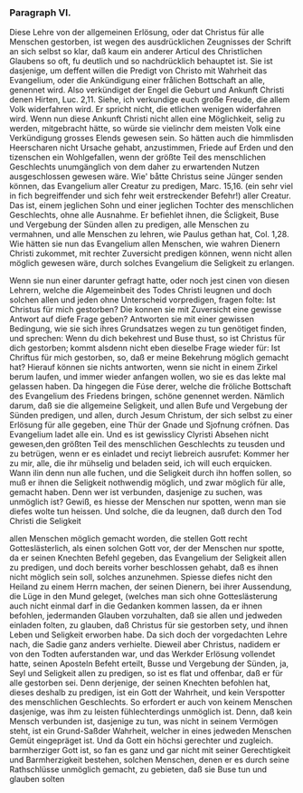 
<!-- Seite 174 , content-0132.xml -->

### Paragraph  VI. ###

Diese Lehre von der allgemeinen Erlösung, 
oder dat Christus für alle Menschen gestorben, ist
wegen des ausdrücklichen Zeugnisses der Schrift an sich
selbst so klar, daß kaum ein anderer Articul des Christlichen 
Glaubens so oft, fu deutlich und so nachdrücklich behauptet
ist. Sie ist dasjenige, um deffent willen die 
Predigt von Christo mit Wahrheit das Evangelium, 
oder die Ankündigung einer frålichen Bottschaft
an alle, genennet wird. Also verkündiget der Engel die 
Geburt und Ankunft Christi denen Hirten, Luc. 2,11. 
Siehe, ich verkundige euch große Freude, die allem 
Volk widerfahren wird. Er spricht nicht, die 
etlichen wenigen widerfahren wird. Wenn nun 
diese Ankunft Christi nicht allen eine Möglichkeit, selig 
zu werden, mitgebracht hätte, so würde sie vielinchr dem 
meisten Volk eine Verkündigung grosses Elends gewesen 
sein. So hätten auch die himmlisden Heerscharen 
nicht Ursache gehabt, anzustimmen, Friede 
auf Erden und den tizenschen ein Wohlgefallen, 
wenn der größte Teil des menschlichen Geschlechts 
unumgänglich von dem daher zu erwartenden Nutzen 
ausgeschlossen gewesen wäre. Wie' båtte Christus 
seine Jünger senden können, das Evangelium aller 
Creatur zu predigen, Marc. 15,16. (ein sehr viel 
in fich begreiffender und sich fehr weit erstreckender 
Befehr!) aller Creatur. Das ist, einem jeglichen 
Sohn und einer jeglichen Tochter des menschlichen 
Geschlechts, ohne alle Ausnahme. Er befiehlet 
ihnen, die Ścligkeit, Buse und Vergebung der 
Sünden allen zu predigen, alle Menschen zu vermahnen, 
und alle Menschen zu lehren, wie Paulus 
gethan hat, Col. 1,28. Wie hätten sie nun 
das Evangelium allen Menschen, wie wahren Dienern 
Christi zukommet, mit rechter Zuversicht predigen 
können, wenn nicht allen möglich gewesen wäre, 
durch solches Evangelium die Seligkeit zu erlangen.
<!--  Seite 176 , content-0134.xml -->
Wenn sie nun einer darunter gefragt hatte, oder noch 
jest cinen von diesen Lehrern, welche die Algemeinbeit 
des Todes Christi leugnen und doch solchen allen 
und jeden ohne Unterscheid vorpredigen, fragen folte: 
Ist Christus für mich gestorben? Die konnen sie 
mit Zuversicht eine gewisse Antwort auf diefe Frage 
geben? Antworten sie mit einer gewissen Bedingung, 
wie sie sich ihres Grundsatzes wegen zu tun genötiget 
finden, und sprechen: Wenn du dich bekehrest 
und Buse thust, so ist Christus für dich gestorben; 
kommt alsdenn nicht eben dieselbe Frage 
wieder für: Ist Chriftus für mich gestorben, so, 
daß er meine Bekehrung möglich gemacht hat? 
Hierauf können sie nichts antworten, wenn sie nicht in 
einem Zirkel berum laufen, und immer wieder anfangen
wollen, wo sie es das lekte mal gelassen haben. Da 
hingegen die Fúse derer, welche die fröliche Bottschaft 
des Evangelium des Friedens bringen, schöne genennet 
werden. Nämlich darum, daß sie die allgemeine 
Seligkeit, und allen Bufe und Vergebung der 
Sünden predigen, und allen, durch Jesum Christum, 
der sich selbst zu einer Erlösung für alle gegeben, 
eine Thür der Gnade und Sjofnung crófnen. Das 
Evangelium ladet alle ein. Und es ist gewisslicy Clyristi 
Absehen nicht gewesen,den größten Teil des menschlichen 
Geschlechts zu teusden und zu betrügen, wenn er 
es einladet und reciyt liebreich ausrufet: Kommer her 
zu mir, alle, die ihr mühselig und beladen seid, 
ich will euch erquicken. Wann ilin denn nun alle 
fuchen, und die Seligkeit durch ihn hoffen sollen, so 
muß er ihnen die Seligkeit nothwendig möglich, 
und zwar möglich für alle, gemacht haben. Denn 
wer ist verbunden, dasjenige zu suchen, was unmöglich 
ist? Gewiß, es hiesse der Menschen nur spotten, 
wenn man sie diefes wolte tun heissen. Und solche, 
die da leugnen, daß durch den Tod Christi die Seligkeit 
<!--  Seite 177 -->
allen Menschen möglich gemacht worden, die 
stellen Gott recht Gotteslästerlich, als einen solchen 
Gott vor, der der Menschen nur spotte, da er seinen 
Knechten Befehl gegeben, das Evangelium der Seligkeit 
allen zu predigen, und doch bereits vorher beschlossen 
gehabt, daß es ihnen nicht möglich sein soll, 
solches anzunehmen. Spiesse diefes nicht den Heiland 
zu einem Herrn machen, der seinen Dienern, bei ihrer 
Aussendung, die Lüge in den Mund geleget, 
(welches man sich ohne Gotteslästerung auch nicht einmal 
darf in die Gedanken kommen lassen, da er ihnen 
befohlen, jedermanden Glauben vorzuhalten, daß 
sie allen und jedweden einladen folten, zu glauben, 
daß Christus für sie gestorben sety, und ihnen Leben und 
Seligkeit erworben habe. Da sich doch der vorgedachten 
Lehre nach, die Sadie ganz anders verhielte. 
Dieweil aber Christus, nadidem er von den Todten 
auferstanden war, und das Werkder Erlösung vollendet 
hatte, seinen Aposteln Befeht erteilt, Busse und Vergebung 
der Sünden, ja, Seyl und Seligkeit allen 
zu predigen, so ist es flat und offenbar, daß er für alle 
gestorben sei. Denn derjenige, der seinen Knechten 
befohlen hat, dieses deshalb zu predigen, ist ein Gott der 
Wahrheit, und kein Verspotter des menschlichen Geschlechts. 
So erfordert er auch von keinem Menschen 
dasjenige, was ihm zu leisten fühlechterdings unmöglich
ist. Denn, daß kein Mensch verbunden ist, dasjenige
zu tun, was nicht in seinem Vermögen  steht, 
ist ein Grund-Saßder Wahrheit, welcher in eines 
jedweden Menschen Gemüt eingepräget ist. Und da 
Gott ein höchsi gerechter und zugleich. barmherziger 
Gott ist, so fan es ganz und gar nicht mit seiner Gerechtigkeit 
und Barmherzigkeit bestehen, solchen Menschen,
denen er es durch seine Rathschlüsse unmöglich gemacht, 
zu gebieten, daß sie Buse tun und glauben 
solten

